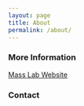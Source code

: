 ```yaml
---
layout: page
title: About
permalink: /about/
---
```


### More Information

[Mass Lab Website](https://sites.google.com/marsci.haifa.ac.il/masslab/home?authuser=0/)  

### Contact

 
